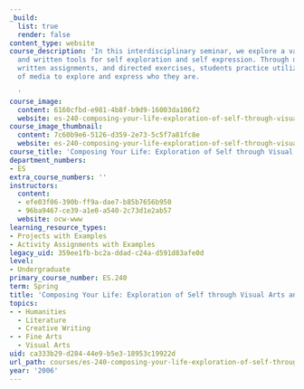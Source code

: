```yaml
---
_build:
  list: true
  render: false
content_type: website
course_description: 'In this interdisciplinary seminar, we explore a variety of visual
  and written tools for self exploration and self expression. Through discussion,
  written assignments, and directed exercises, students practice utilizing a variety
  of media to explore and express who they are.

  '
course_image:
  content: 6160cfbd-e981-4b8f-b9d9-16003da106f2
  website: es-240-composing-your-life-exploration-of-self-through-visual-arts-and-writing-spring-2006
course_image_thumbnail:
  content: 7c60b9e6-5126-d359-2e73-5c5f7a81fc8e
  website: es-240-composing-your-life-exploration-of-self-through-visual-arts-and-writing-spring-2006
course_title: 'Composing Your Life: Exploration of Self through Visual Arts and Writing'
department_numbers:
- ES
extra_course_numbers: ''
instructors:
  content:
  - efe03f06-390b-ff9a-dae7-b85b7656b950
  - 96ba9467-ce39-a1e0-a540-2c73d1e2ab57
  website: ocw-www
learning_resource_types:
- Projects with Examples
- Activity Assignments with Examples
legacy_uid: 359ee1fb-bc2a-ddad-c24a-d591d83afe0d
level:
- Undergraduate
primary_course_number: ES.240
term: Spring
title: 'Composing Your Life: Exploration of Self through Visual Arts and Writing'
topics:
- - Humanities
  - Literature
  - Creative Writing
- - Fine Arts
  - Visual Arts
uid: ca333b29-d284-44e9-b5e3-18953c19922d
url_path: courses/es-240-composing-your-life-exploration-of-self-through-visual-arts-and-writing-spring-2006
year: '2006'
---
```

